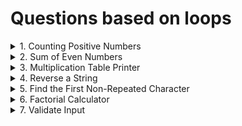 # Questions based on loops

<details>
Problem: Given a list of numbers, count how many are positive.
numbers = [1, -2, 3, -4, 5, 6, -7, -8, 9, 10]
<summary>1. Counting Positive Numbers
</summary>
</details>

<details>
Problem: Calculate the sum of even numbers up to a given number n.
<summary>2. Sum of Even Numbers
</summary>
</details>

<details>
Problem: Print the multiplication table for a given number up to 10, but skip the fifth iteration.
<summary>3. Multiplication Table Printer
</summary>
</details>

<details>
Problem: Reverse a string using a loop.
<summary>4. Reverse a String
</summary>
</details>

<details>
Problem: Given a string, find the first non-repeated character.
<summary>5. Find the First Non-Repeated Character
</summary>
</details>

<details>
Problem: Compute the factorial of a number using a while loop.
<summary>6. Factorial Calculator
</summary>
</details>

<details>
Problem: Keep asking the user for input until they enter a number between 1 and 10.
<summary>7. Validate Input
</summary>
</details>
